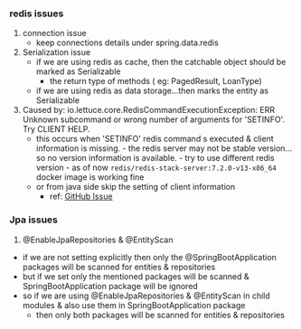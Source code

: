 ### redis issues
1. connection issue
   - keep connections details under spring.data.redis
2. Serialization issue
   - if we are using redis as cache, then the catchable object should be marked as Serializable
      - the return type of methods ( eg: PagedResult, LoanType)
   - if we are using redis as data storage...then marks the entity as Serializable
3. Caused by: io.lettuce.core.RedisCommandExecutionException: ERR Unknown subcommand or wrong number of arguments for 'SETINFO'. Try CLIENT HELP.
    - this occurs when 'SETINFO' redis command s executed & client information is missing.
          - the redis server may not be stable version... so no version information is available.
          - try to use different redis version
          - as of now ```redis/redis-stack-server:7.2.0-v13-x86_64``` docker image is working fine
    - or from java side skip the setting of client information
        - ref: [GitHub Issue](https://github.com/redis/lettuce/issues/2817#issuecomment-2085523946)
       

### Jpa issues
1. @EnableJpaRepositories & @EntityScan 
  - if we are not setting explicitly then only the @SpringBootApplication packages will be scanned for entities & repositories
  - but if we set only the mentioned packages will be scanned & SpringBootApplication package will be ignored
  - so if we are using @EnableJpaRepositories & @EntityScan in child modules & also use them in SpringBootApplication package
    - then only both packages will be scanned for entities & repositories

